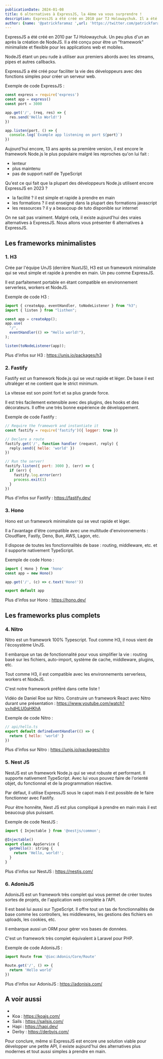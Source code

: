 ```yaml
---
publicationDate: 2024-01-08
title: 6 alternatives à ExpressJS, la 4ème va vous surprendre !
description: ExpressJS a été créé en 2010 par TJ Holowaychuk. Il a été conçu pour être un "framework" minimaliste et flexible pour les applications web et mobiles.ExpressJS a été créé pour faciliter la vie des développeurs avec des fonctions simples pour créer un serveur web.
author: {name: '@patrickfaramaz ',url: 'https://twitter.com/patrickfaramaz'}
---
```


ExpressJS a été créé en 2010 par TJ Holowaychuk. Un peu plus d'un an après la création de NodeJS. Il a été conçu pour être un "framework" minimaliste et flexible pour les applications web et mobiles.

NodeJS étant un peu rude à utiliser aux premiers abords avec les streams, pipes et autres callbacks.

ExpressJS a été créé pour faciliter la vie des développeurs avec des fonctions simples pour créer un serveur web.

Exemple de code ExpressJS :

```javascript
const express = require('express')
const app = express()
const port = 3000

app.get('/', (req, res) => {
  res.send('Hello World!')
})

app.listen(port, () => {
  console.log(`Example app listening on port ${port}`)
})
```

Aujourd'hui encore, 13 ans après sa première version, il est encore le framework Node.js le plus populaire malgré les reproches qu'on lui fait :

- lenteur
- plus maintenu
- pas de support natif de TypeScript

Qu'est ce qui fait que la plupart des développeurs Node.js utilisent encore ExpressJS en 2023 ?

- la facilité ? il est simple et rapide à prendre en main
- les formations ? il est enseigné dans la plupart des formations javascript
- les ressources ? il y a beaucoup de tuto disponible sur internet

On ne sait pas vraiment. Malgré cela, il existe aujourd'hui des vraies alternatives à ExpressJS.
Nous allons vous présenter 6 alternatives à ExpressJS.

## Les frameworks minimalistes

### 1. H3

Crée par l'équipe UnJS (derrière NuxtJS), H3 est un framework minimaliste qui se veut simple et rapide à prendre en main. Un peu comme ExpressJS.

Il est parfaitement portable en étant compatible en environnement serverless, workers et NodeJS.

Exemple de code H3 :

```javascript
import { createApp, eventHandler, toNodeListener } from "h3";
import { listen } from "listhen";

const app = createApp();
app.use(
  "/",
  eventHandler(() => "Hello world!"),
);

listen(toNodeListener(app));
```

Plus d'infos sur H3 : <https://unjs.io/packages/h3>

### 2. Fastify

Fastify est un framework Node.js qui se veut rapide et léger. De base il est ultraléger et ne contient que le strict minimum.

La vitesse est son point fort et sa plus grande force.

Il est très facilement extensible avec des plugins, des hooks et des décorateurs. Il offre une très bonne expérience de développement.

Exemple de code Fastify :

```javascript
// Require the framework and instantiate it
const fastify = require('fastify')({ logger: true })

// Declare a route
fastify.get('/', function handler (request, reply) {
  reply.send({ hello: 'world' })
})

// Run the server!
fastify.listen({ port: 3000 }, (err) => {
  if (err) {
    fastify.log.error(err)
    process.exit(1)
  }
})
```

Plus d'infos sur Fastify : <https://fastify.dev/>

### 3. Hono

Hono est un framework minimaliste qui se veut rapide et léger.

Il a l'avantage d'être compatible avec une multitude d'environnements : Cloudflare, Fastly, Deno, Bun, AWS, Lagon, etc.

Il dispose de toutes les fonctionnalités de base : routing, middleware, etc. et il supporte nativement TypeScript.

Exemple de code Hono :

```javascript
import { Hono } from 'hono'
const app = new Hono()

app.get('/', (c) => c.text('Hono!'))

export default app
```

Plus d'infos sur Hono : <https://hono.dev/>

## Les frameworks plus complets


### 4. Nitro

Nitro est un framework 100% Typescript. Tout comme H3, il nous vient de l'écosystème UnJS.

Il embarque un tas de fonctionnalité pour vous simplifier la vie : routing basé sur les fichiers, auto-import, système de cache, middleware, plugins, etc.

Tout comme H3, il est compatible avec les environnements serverless, workers et NodeJS.

C'est notre framework préféré dans cette liste !

Vidéo de Daniel Roe sur Nitro. Construire un framework React avec Nitro durant une présentation : https://www.youtube.com/watch?v=hdHLU0qHKhA

Exemple de code Nitro :

```javascript
// api/hello.ts
export default defineEventHandler(() => {
  return { hello: 'world' }
})
```

Plus d'infos sur Nitro : <https://unjs.io/packages/nitro>


### 5. Nest JS

NestJS est un framework Node.js qui se veut robuste et performant. Il supporte nativement TypeScript. Avec lui vous pouvez faire de l'orienté objet, du fonctionnal et de la programmation réactive.

Par défaut, il utilise ExpressJS sous le capot mais il est possible de le faire fonctionner avec Fastify.

Pour être honnête, Nest JS est plus compliqué à prendre en main mais il est beaucoup plus puissant.

Exemple de code NestJS :

```javascript
import { Injectable } from '@nestjs/common';

@Injectable()
export class AppService {
  getHello(): string {
    return 'Hello, world!';
  }
}
```

Plus d'infos sur NestJS : <https://nestjs.com/>

### 6. AdonisJS

AdonisJS est un framework très complet qui vous permet de créer toutes sortes de projets, de l'application web complète à l'API.

Il est basé lui aussi sur TypeScript. Il offre tout un tas de fonctionnalités de base comme les controllers, les middlewares, les gestions des fichiers en uploads, les cookies, etc.

Il embarque aussi un ORM pour gérer vos bases de données.

C'est un framework très complet équivalent à Laravel pour PHP.

Exemple de code AdonisJS :

```javascript
import Route from '@ioc:Adonis/Core/Route'

Route.get('/', () => {
  return 'Hello world'
})
```

Plus d'infos sur AdonisJS : <https://adonisjs.com/>

## A voir aussi

-
- Koa : <https://koajs.com/>
- Sails : <https://sailsjs.com/>
- Hapi : <https://hapi.dev/>
- Derby : <https://derbyjs.com/>

Pour conclure, même si ExpressJS est encore une solution viable pour développer une petite API, il existe aujourd'hui des alternatives plus modernes et tout aussi simples à prendre en main.
